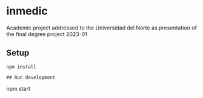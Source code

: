 # inmedic
Academic project addressed to the Universidad del Norte as presentation of the final degree project 2023-01

## Setup
```
npm install

## Run development
```
npm start
